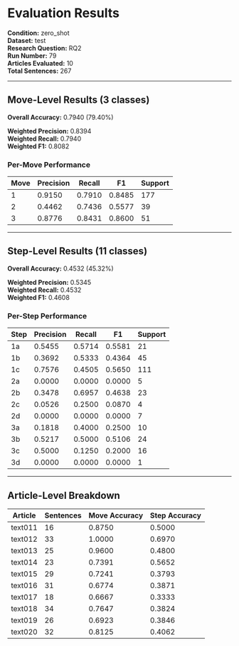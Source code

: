 # Evaluation Results

**Condition:** zero_shot  
**Dataset:** test  
**Research Question:** RQ2  
**Run Number:** 79  
**Articles Evaluated:** 10  
**Total Sentences:** 267  

---

## Move-Level Results (3 classes)

**Overall Accuracy:** 0.7940 (79.40%)  

**Weighted Precision:** 0.8394  
**Weighted Recall:** 0.7940  
**Weighted F1:** 0.8082  

### Per-Move Performance

| Move | Precision | Recall | F1 | Support |
|------|-----------|--------|----|---------|
| 1 | 0.9150 | 0.7910 | 0.8485 | 177 |
| 2 | 0.4462 | 0.7436 | 0.5577 | 39 |
| 3 | 0.8776 | 0.8431 | 0.8600 | 51 |

---

## Step-Level Results (11 classes)

**Overall Accuracy:** 0.4532 (45.32%)  

**Weighted Precision:** 0.5345  
**Weighted Recall:** 0.4532  
**Weighted F1:** 0.4608  

### Per-Step Performance

| Step | Precision | Recall | F1 | Support |
|------|-----------|--------|----|---------|
| 1a | 0.5455 | 0.5714 | 0.5581 | 21 |
| 1b | 0.3692 | 0.5333 | 0.4364 | 45 |
| 1c | 0.7576 | 0.4505 | 0.5650 | 111 |
| 2a | 0.0000 | 0.0000 | 0.0000 | 5 |
| 2b | 0.3478 | 0.6957 | 0.4638 | 23 |
| 2c | 0.0526 | 0.2500 | 0.0870 | 4 |
| 2d | 0.0000 | 0.0000 | 0.0000 | 7 |
| 3a | 0.1818 | 0.4000 | 0.2500 | 10 |
| 3b | 0.5217 | 0.5000 | 0.5106 | 24 |
| 3c | 0.5000 | 0.1250 | 0.2000 | 16 |
| 3d | 0.0000 | 0.0000 | 0.0000 | 1 |

---

## Article-Level Breakdown

| Article | Sentences | Move Accuracy | Step Accuracy |
|---------|-----------|---------------|---------------|
| text011 | 16 | 0.8750 | 0.5000 |
| text012 | 33 | 1.0000 | 0.6970 |
| text013 | 25 | 0.9600 | 0.4800 |
| text014 | 23 | 0.7391 | 0.5652 |
| text015 | 29 | 0.7241 | 0.3793 |
| text016 | 31 | 0.6774 | 0.3871 |
| text017 | 18 | 0.6667 | 0.3333 |
| text018 | 34 | 0.7647 | 0.3824 |
| text019 | 26 | 0.6923 | 0.3846 |
| text020 | 32 | 0.8125 | 0.4062 |
